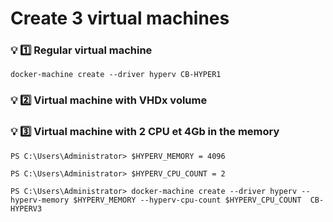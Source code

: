# Create 3 virtual machines

### 💡 :one: Regular virtual machine
```
docker-machine create --driver hyperv CB-HYPER1
```
### 💡 :two: Virtual machine with VHDx volume 


### 💡 :three: Virtual machine with 2 CPU et 4Gb in the memory

```
PS C:\Users\Administrator> $HYPERV_MEMORY = 4096
```
```
PS C:\Users\Administrator> $HYPERV_CPU_COUNT = 2
```
```
PS C:\Users\Administrator> docker-machine create --driver hyperv --hyperv-memory $HYPERV_MEMORY --hyperv-cpu-count $HYPERV_CPU_COUNT  CB-HYPERV3
```


